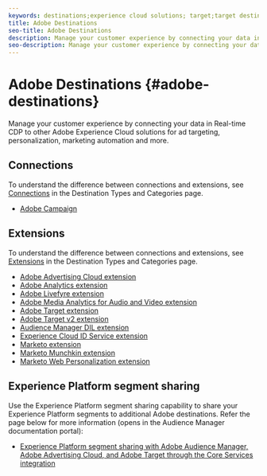```yaml
---
keywords: destinations;experience cloud solutions; target;target destination; ad cloud; advertising cloud; audience manager; adobe target destination; target; audience manager destination;
title: Adobe Destinations
seo-title: Adobe Destinations
description: Manage your customer experience by connecting your data in Real-time CDP to other Adobe Experience Cloud solutions for ad targeting, personalization, marketing automation and more
seo-description: Manage your customer experience by connecting your data in Real-time CDP to other Adobe Experience Cloud solutions for ad targeting, personalization, marketing automation and more
---
```


# Adobe Destinations {#adobe-destinations}

Manage your customer experience by connecting your data in Real-time CDP to other Adobe Experience Cloud solutions for ad targeting, personalization, marketing automation and more.

## Connections

To understand the difference between connections and extensions, see [Connections](../../destination-types.md#connections) in the Destination Types and Categories page.

* [Adobe Campaign](../email-marketing/adobe-campaign-destination.md)

## Extensions

To understand the difference between connections and extensions, see [Extensions](../../destination-types.md#extensions) in the Destination Types and Categories page.

* [Adobe Advertising Cloud extension](../advertising/adobe-advertising-cloud-extension.md)
* [Adobe Analytics extension](../analytics/adobe-analytics-extension.md)
* [Adobe Livefyre extension](../social/adobe-livefyre-extension.md)
* [Adobe Media Analytics for Audio and Video extension](../analytics/adobe-video-analytics-extension.md)
* [Adobe Target extension](../personalization/adobe-target-extension.md)
* [Adobe Target v2 extension](../personalization/adobe-target-v2-extension.md)
* [Audience Manager DIL extension](../data-management/aam-dil-extension.md)
* [Experience Cloud ID Service extension](../personalization/adobe-ecid-extension.md)
* [Marketo extension](../email/marketo-extension.md)
* [Marketo Munchkin extension](../email/marketo-munchkin-extension.md)
* [Marketo Web Personalization extension](../personalization/marketo-web-personalization-extension.md)

## Experience Platform segment sharing

Use the Experience Platform segment sharing capability to share your Experience Platform segments to additional Adobe destinations. Refer the page below for more information (opens in the Audience Manager documentation portal):

* [Experience Platform segment sharing with Adobe Audience Manager, Adobe Advertising Cloud, and Adobe Target through the Core Services integration](https://experienceleague.adobe.com/docs/audience-manager/user-guide/implementation-integration-guides/integration-experience-platform/aam-aep-audience-sharing.html)
